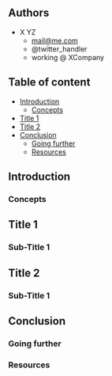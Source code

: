 ## Authors

- X YZ
	- mail@me.com
	- @twitter_handler
	- working @ XCompany

## Table of content

- [Introduction](#introduction)
	- [Concepts](#concepts)
- [Title 1](#title-1)
- [Title 2](#title-2)
- [Conclusion](#conclusion)
	- [Going further](#going-further)
	- [Resources](#resources)

## Introduction

### Concepts

## Title 1

### Sub-Title 1

## Title 2

### Sub-Title 1

## Conclusion

### Going further

### Resources